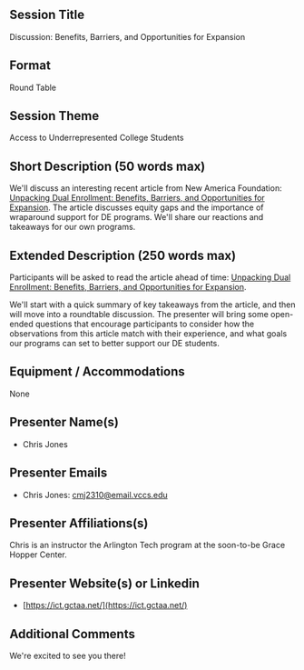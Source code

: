 ## Session Title
Discussion: Benefits, Barriers, and Opportunities for Expansion

## Format
Round Table

## Session Theme
Access to Underrepresented College Students

## Short Description (50 words max)

We'll discuss an interesting recent article from New America Foundation: [Unpacking Dual Enrollment: Benefits, Barriers, and Opportunities for Expansion](https://www.newamerica.org/education-policy/edcentral/unpacking-dual-enrollment-benefits-barriers-and-opportunities-for-expansion/). The article discusses equity gaps and the importance of wraparound support for DE programs. We'll share our reactions and takeaways for our own programs.


## Extended Description (250 words max)

Participants will be asked to read the article ahead of time: [Unpacking Dual Enrollment: Benefits, Barriers, and Opportunities for Expansion](https://www.newamerica.org/education-policy/edcentral/unpacking-dual-enrollment-benefits-barriers-and-opportunities-for-expansion/).

We'll start with a quick summary of key takeaways from the article, and then will move into a roundtable discussion. The presenter will bring some open-ended questions that encourage participants to consider how the observations from this article match with their experience, and what goals our programs can set to better support our DE students.

## Equipment / Accommodations

None

## Presenter Name(s) 

- Chris Jones

## Presenter Emails

- Chris Jones: cmj2310@email.vccs.edu 

## Presenter Affiliations(s)

Chris is an instructor the Arlington Tech program at the soon-to-be
Grace Hopper Center.

## Presenter Website(s) or Linkedin

- [https://ict.gctaa.net/](https://ict.gctaa.net/)


## Additional Comments

We're excited to see you there!